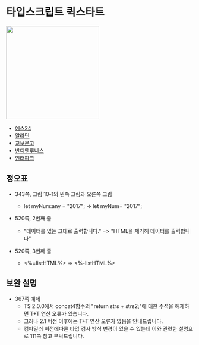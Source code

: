 # 타입스크립트 퀵스타트

<img src="https://github.com/happygrammer/typescript/blob/master/cover.jpg" width="250px">

* [예스24](http://www.yes24.com/24/goods/59719961?scode=029)
* [알라딘](http://www.aladin.co.kr/shop/wproduct.aspx?ItemId=141259576)
* [교보문고](http://www.kyobobook.co.kr/product/detailViewKor.laf?ejkGb=KOR&mallGb=KOR&barcode=9791186710302&orderClick=LAG&Kc=)
* [반디앤루니스](http://www.bandinlunis.com/front/product/detailProduct.do?prodId=4167786)
* [인터파크](http://shopping.interpark.com/product/productInfo.do?prdNo=5618034908&dispNo=008001082&pis1=shop&pis2=product)

## 정오표

- 343쪽, 그림 10-1의 왼쪽 그림과 오른쪽 그림
	- let myNum:any = "2017"; => let myNum= "2017";​
- 520쪽, 2번째 줄
	- "데이터를 있는 그대로 출력합니다." => "HTML을 제거해 데이터를 출력합니다"

- 520쪽, 3번째 줄
	- <%=listHTML%> => <%-listHTML%>
	
## 보완 설명

- 367쪽 예제
	- TS 2.0.0에서 concat4함수의 "return strs + strs2;"에 대한 주석을 해제하면 T+T 연산 오류가 있습니다.
	- 그러나 2.1 버전 이후에는 T+T 연산 오류가 없음을 안내드립니다.
	- 컴파일러 버전에따른 타입 검사 방식 변경이 있을 수 있는데 이와 관련한 설명으로 111쪽 참고 부탁드립니다.
	